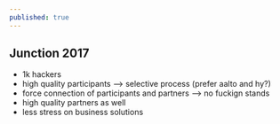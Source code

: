```yaml
---
published: true
---
```

## Junction 2017

- 1k hackers
- high quality participants --> selective process (prefer aalto and hy?)
- force connection of participants and partners --> no fuckign stands
- high quality partners as well
- less stress on business solutions
